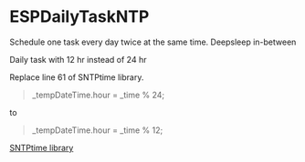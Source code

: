 # ESPDailyTaskNTP
Schedule one task every day twice at the same time. Deepsleep in-between

Daily task with 12 hr instead of 24 hr

Replace line 61 of SNTPtime library.
>   _tempDateTime.hour = _time % 24;

to
>   _tempDateTime.hour = _time % 12;
 

[SNTPtime library](https://github.com/SensorsIot/SNTPtime)
